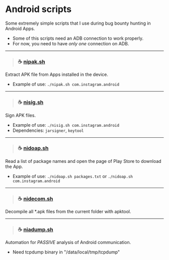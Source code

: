 # Android scripts
Some extremely simple scripts that I use during bug bounty hunting in Android Apps.
- Some of this scripts need an ADB connection to work properly.
- For now, you need to have *only one* connection on ADB.

---
>### ☕ [nipak.sh](https://github.com/i5nipe/android-scripts/blob/master/scripts/nipak.sh)
Extract APK file from Apps installed in the device.
- Example of use: `./nipak.sh com.instagram.android`

---
>### ☕ [nisig.sh](https://github.com/i5nipe/android-scripts/blob/master/scripts/nisig.sh)
Sign APK files.
- Example of use: `./nisig.sh com.instagram.android`
- Dependencies: `jarsigner`, `keytool`

---
>### ☕ [nidoap.sh](https://github.com/i5nipe/android-scripts/blob/master/scripts/nidoap.sh)
Read a list of package names and open the page of Play Store to download the App.
- Example of use: `./nidoap.sh packages.txt` or `./nidoap.sh com.instagram.android`

---
>### ☕ [nidecom.sh](https://github.com/i5nipe/android-scripts/blob/master/scripts/nidecom.sh)
Decompile all *.apk files from the current folder with apktool.

---
>### ☕ [niadump.sh](https://github.com/i5nipe/android-scripts/blob/master/scripts/niadump.sh)
Automation for *PASSIVE* analysis of Android communication.
- Need tcpdump binary in "/data/local/tmp/tcpdump"
